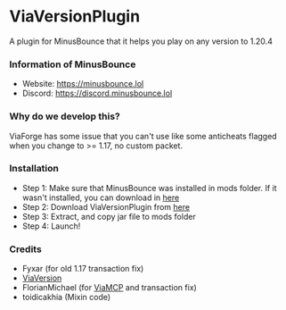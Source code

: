 # ViaVersionPlugin
A plugin for MinusBounce that it helps you play on any version to 1.20.4

### Information of MinusBounce
- Website: https://minusbounce.lol
- Discord: https://discord.minusbounce.lol

### Why do we develop this?
ViaForge has some issue that you can't use like some anticheats flagged when you change to >= 1.17, no custom packet.

### Installation
- Step 1: Make sure that MinusBounce was installed in mods folder. If it wasn't installed, you can download in [here](https://minusbounce.lol/download)
- Step 2: Download ViaVersionPlugin from [here](https://github.com/MinusMC/ViaVersionPlugin/releases)
- Step 3: Extract, and copy jar file to mods folder
- Step 4: Launch!

### Credits
- Fyxar (for old 1.17 transaction fix)
- [ViaVersion](https://github.com/ViaVersion/ViaVersion)
- FlorianMichael (for [ViaMCP](https://github.com/ViaVersionMCP/ViaMCP) and transaction fix)
- toidicakhia (Mixin code)
